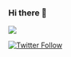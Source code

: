 ### Hi there 👋
![](https://komarev.com/ghpvc/?username=greybax)

[![Twitter Follow](https://img.shields.io/twitter/follow/greybax)](https://twitter.com/greybax)

<!--
**greybax/greybax** is a ✨ _special_ ✨ repository because its `README.md` (this file) appears on your GitHub profile.

Here are some ideas to get you started:

- 🔭 I’m currently working on ...
- 🌱 I’m currently learning ...
- 👯 I’m looking to collaborate on ...
- 🤔 I’m looking for help with ...
- 💬 Ask me about ...
- 📫 How to reach me: ...
- 😄 Pronouns: ...
- ⚡ Fun fact: ...
-->

